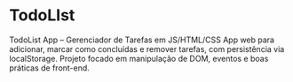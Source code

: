 # TodoLIst
TodoList App – Gerenciador de Tarefas em JS/HTML/CSS App web para adicionar, marcar como concluídas e remover tarefas, com persistência via localStorage. Projeto focado em manipulação de DOM, eventos e boas práticas de front-end.
